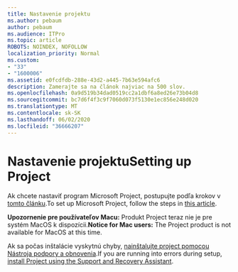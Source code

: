 ```yaml
---
title: Nastavenie projektu
ms.author: pebaum
author: pebaum
ms.audience: ITPro
ms.topic: article
ROBOTS: NOINDEX, NOFOLLOW
localization_priority: Normal
ms.custom:
- "33"
- "1600006"
ms.assetid: e0fcdfdb-288e-43d2-a445-7b63e594afc6
description: Zamerajte sa na článok najviac na 500 slov.
ms.openlocfilehash: 0a9d519b34dad0519cc2a1dbf6a8ed26e73b04d8
ms.sourcegitcommit: bc7d6f4f3c9f7060d073f5130e1ec856e248d020
ms.translationtype: MT
ms.contentlocale: sk-SK
ms.lasthandoff: 06/02/2020
ms.locfileid: "36666207"
---
```

# <a name="setting-up-project"></a><span data-ttu-id="120be-103">Nastavenie projektu</span><span class="sxs-lookup"><span data-stu-id="120be-103">Setting up Project</span></span>

 <span data-ttu-id="120be-104">Ak chcete nastaviť program Microsoft Project, postupujte podľa krokov v [tomto článku](https://support.office.com/article/7059249b-d9fe-4d61-ab96-5c5bf435f281.aspx).</span><span class="sxs-lookup"><span data-stu-id="120be-104">To set up Microsoft Project, follow the steps in [this article](https://support.office.com/article/7059249b-d9fe-4d61-ab96-5c5bf435f281.aspx).</span></span>

<span data-ttu-id="120be-105">**Upozornenie pre používateľov Macu:** Produkt Project teraz nie je pre systém MacOS k dispozícii.</span><span class="sxs-lookup"><span data-stu-id="120be-105">**Notice for Mac users:** The Project product is not available for MacOS at this time.</span></span> 
  
<span data-ttu-id="120be-106">Ak sa počas inštalácie vyskytnú chyby, [nainštalujte project pomocou Nástroja podpory a obnovenia](https://aka.ms/SaRA-ProjectSetupScenario).</span><span class="sxs-lookup"><span data-stu-id="120be-106">If you are running into errors during setup, [install Project using the Support and Recovery Assistant](https://aka.ms/SaRA-ProjectSetupScenario).</span></span>
